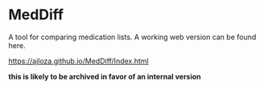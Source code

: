 # MedDiff

A tool for comparing medication lists. A working web version can be found here.

https://ajloza.github.io/MedDiff/Index.html

**this is likely to be archived in favor of an internal version**
